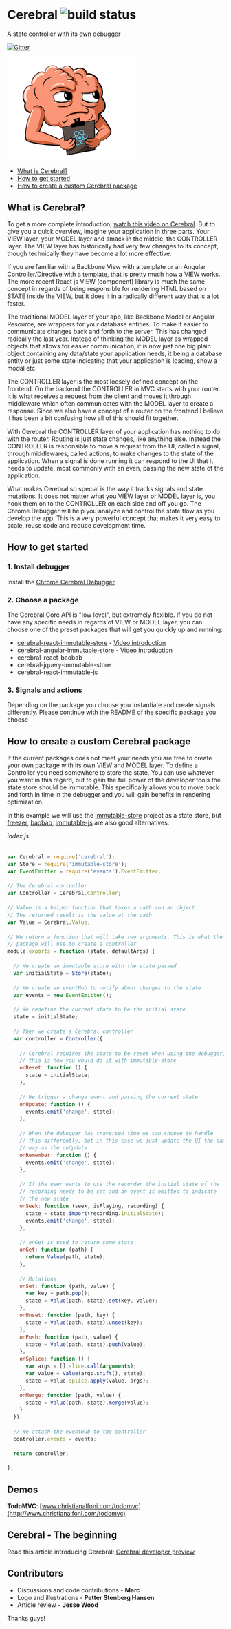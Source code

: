 # Cerebral ![build status](https://travis-ci.org/christianalfoni/cerebral.svg?branch=master)
A state controller with its own debugger

[![Gitter](https://badges.gitter.im/Join%20Chat.svg)](https://gitter.im/christianalfoni/cerebral?utm_source=badge&utm_medium=badge&utm_campaign=pr-badge)

<img src="images/logo.jpg" width="300" align="center">

- [What is Cerebral?](#what-is-cerebral)
- [How to get started](#how-to-get-started)
- [How to create a custom Cerebral package](#how-to-create-a-custom-cerebral-package)

## What is Cerebral?
To get a more complete introduction, [watch this video on Cerebral](https://www.youtube.com/watch?v=xCIv4-Q2dtA). But to give you a quick overview, imagine your application in three parts. Your VIEW layer, your MODEL layer and smack in the middle, the CONTROLLER layer. The VIEW layer has historically had very few changes to its concept, though technically they have become a lot more effective.

If you are familiar with a Backbone View with a template or an Angular Controller/Directive with a template, that is pretty much how a VIEW works. The more recent React js VIEW (component) library is much the same concept in regards of being responsible for rendering HTML based on STATE inside the VIEW, but it does it in a radically different way that is a lot faster.

The traditional MODEL layer of your app, like Backbone Model or Angular Resource, are wrappers for your database entities. To make it easier to communicate changes back and forth to the server. This has changed radically the last year. Instead of thinking the MODEL layer as wrapped objects that allows for easier communication, it is now just one big plain object containing any data/state your application needs, it being a database entity or just some state indicating that your application is loading, show a modal etc.

The CONTROLLER layer is the most loosely defined concept on the frontend. On the backend the CONTROLLER in MVC starts with your router. It is what receives a request from the client and moves it through middleware which often communicates with the MODEL layer to create a response. Since we also have a concept of a router on the frontend I believe it has been a bit confusing how all of this should fit together.

With Cerebral the CONTROLLER layer of your application has nothing to do with the router. Routing is just state changes, like anything else. Instead the CONTROLLER is responsible to move a request from the UI, called a signal, through middlewares, called actions, to make changes to the state of the application. When a signal is done running it can respond to the UI that it needs to update, most commonly with an even, passing the new state of the application.

What makes Cerebral so special is the way it tracks signals and state mutations. It does not matter what you VIEW layer or MODEL layer is, you hook them on to the CONTROLLER on each side and off you go. The Chrome Debugger will help you analyze and control the state flow as you develop the app. This is a very powerful concept that makes it very easy to scale, reuse code and reduce development time.

## How to get started

### 1. Install debugger
Install the [Chrome Cerebral Debugger](https://chrome.google.com/webstore/detail/cerebral-debugger/ddefoknoniaeoikpgneklcbjlipfedbb)

### 2. Choose a package
The Cerebral Core API is "low level", but extremely flexible. If you do not have any specific needs in regards of VIEW or MODEL layer, you can choose one of the preset packages that will get you quickly up and running:

- [cerebral-react-immutable-store](https://github.com/christianalfoni/cerebral-react-immutable-store) - [Video introduction](https://www.youtube.com/watch?v=QG181MnRIXM)
- [cerebral-angular-immutable-store](https://github.com/christianalfoni/cerebral-angular-immutable-store) - [Video introduction](https://www.youtube.com/watch?v=YVmgLReFjLw)
- cerebral-react-baobab
- cerebral-jquery-immutable-store
- cerebral-react-immutable-js

### 3. Signals and actions
Depending on the package you choose you instantiate and create signals differently. Please continue with the README of the specific package you choose

## How to create a custom Cerebral package
If the current packages does not meet your needs you are free to create your own package with its own VIEW and MODEL layer. To define a Controller you need somewhere to store the state. You can use whatever you want in this regard, but to gain the full power of the developer tools the state store should be immutable. This specifically allows you to move back and forth in time in the debugger and you will gain benefits in rendering optimization.

In this example we will use the [immutable-store](https://github.com/christianalfoni/immutable-store) project as a state store, but [freezer](https://github.com/arqex/freezer), [baobab](https://github.com/Yomguithereal/baobab), [immutable-js](https://github.com/facebook/immutable-js) are also good alternatives.

*index.js*
```js

var Cerebral = require('cerebral');
var Store = require('immutable-store');
var EventEmitter = require('events').EventEmitter;

// The Cerebral controller
var Controller = Cerebral.Controller;

// Value is a helper function that takes a path and an object.
// The returned result is the value at the path
var Value = Cerebral.Value;

// We return a function that will take two arguments. This is what the user of the
// package will use to create a controller
module.exports = function (state, defaultArgs) {

  // We create an immutable store with the state passed
  var initialState = Store(state);

  // We create an eventHub to notify about changes to the state
  var events = new EventEmitter();

  // We redefine the current state to be the initial state
  state = initialState;

  // Then we create a Cerebral controller
  var controller = Controller({

    // Cerebral requires the state to be reset when using the debugger,
    // this is how you would do it with immutable-store
    onReset: function () {
      state = initialState;
    },

    // We trigger a change event and passing the current state
    onUpdate: function () {
      events.emit('change', state);
    },

    // When the debugger has traversed time we can choose to handle
    // this differently, but in this case we just update the UI the same
    // way as the onUpdate
    onRemember: function () {
      events.emit('change', state);
    },

    // If the user wants to use the recorder the initial state of the
    // recording needs to be set and an event is emitted to indicate
    // the new state
    onSeek: function (seek, isPlaying, recording) {
      state = state.import(recording.initialState);
      events.emit('change', state);
    },

    // onGet is used to return some state
    onGet: function (path) {
      return Value(path, state);
    },

    // Mutations
    onSet: function (path, value) {
      var key = path.pop();
      state = Value(path, state).set(key, value);
    },
    onUnset: function (path, key) {
      state = Value(path, state).unset(key);
    },
    onPush: function (path, value) {
      state = Value(path, state).push(value);
    },
    onSplice: function () {
      var args = [].slice.call(arguments);
      var value = Value(args.shift(), state);
      state = value.splice.apply(value, args);
    },
    onMerge: function (path, value) {
      state = Value(path, state).merge(value);
    }
  });

  // We attach the eventHub to the controller
  controller.events = events;

  return controller;

};
```

## Demos
**TodoMVC**: [www.christianalfoni.com/todomvc](http://www.christianalfoni.com/todomvc)

## Cerebral - The beginning
Read this article introducing Cerebral: [Cerebral developer preview](http://christianalfoni.com/articles/2015_05_18_Cerebral-developer-preview)

## Contributors
- Discussions and code contributions - **Marc**
- Logo and illustrations - **Petter Stenberg Hansen**
- Article review - **Jesse Wood**

Thanks guys!
